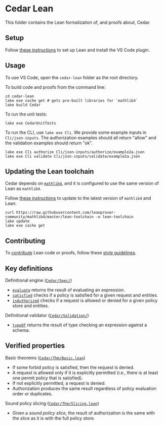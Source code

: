 # Cedar Lean

This folder contains the Lean formalization of, and proofs about, Cedar.

## Setup

Follow [these instructions](https://leanprover.github.io/lean4/doc/setup.html) to set up Lean and install the VS Code plugin.

## Usage

To use VS Code, open the `cedar-lean` folder as the root directory.

To build code and proofs from the command line:

```shell
cd cedar-lean
lake exe cache get # gets pre-built libraries for `mathlib4`
lake build Cedar
```

To run the unit tests:

```shell
lake exe CedarUnitTests
```

To run the CLI, use `lake exe Cli`. We provide some example inputs in `Cli/json-inputs`. The authorization examples should all return "allow" and the validation examples should return "ok".

```shell
lake exe Cli authorize Cli/json-inputs/authorize/example2a.json
lake exe Cli validate Cli/json-inputs/validate/example2a.json
```

## Updating the Lean toolchain

Cedar depends on [`mathlib4`](https://github.com/leanprover-community/mathlib4), and it is configured to use the same version of Lean as `mathlib4`.

Follow [these instructions](https://github.com/leanprover-community/mathlib4/wiki/Using-mathlib4-as-a-dependency#updating-mathlib4) to update to the latest version of `mathlib4` and Lean:

```shell
curl https://raw.githubusercontent.com/leanprover-community/mathlib4/master/lean-toolchain -o lean-toolchain
lake update
lake exe cache get
```

## Contributing

To [contribute](../CONTRIBUTING.md) Lean code or proofs, follow these [style guidelines](GUIDE.md).

## Key definitions

Definitional engine ([`Cedar/Spec/`](Cedar/Spec/))

* [`evaluate`](Cedar/Spec/Evaluator.lean#L76) returns the result of evaluating an expression.
* [`satisfied`](Cedar/Spec/Authorizer.lean#L27) checks if a policy is satisfied for a given request and entities.
* [`isAuthorized`](Cedar/Spec/Authorizer.lean#L38) checks if a request is allowed or denied for a given policy store and entities.

Definitional validator ([`Cedar/Validation/`](Cedar/Validation/))

* [`typeOf`](Cedar/Validation/Typechecker.lean#L235) returns the result of type checking an expression against a schema.

## Verified properties

Basic theorems ([`Cedar/Thm/Basic.lean`](Cedar/Thm/Basic.lean))

* If some forbid policy is satisfied, then the request is denied.
* A request is allowed only if it is explicitly permitted (i.e., there is at least one permit policy that is satisfied).
* If not explicitly permitted, a request is denied.
* Authorization produces the same result regardless of policy evaluation order or duplicates.

Sound policy slicing ([`Cedar/Thm/Slicing.lean`](Cedar/Thm/Slicing.lean))

* Given a _sound policy slice_, the result of authorization is the same with the slice as it is with the full policy store.
